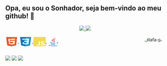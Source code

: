 ## Opa, eu sou o Sonhador, seja bem-vindo ao meu github! 👋
<div align="center">
  <a href="https://github.com/TheSonhador">
  <img height="180em" src="https://github-readme-stats.vercel.app/api?username=TheSonhador&show_icons=true&theme=dark&include_all_commits=true&count_private=true"/>
  <img height="180em" src="https://github-readme-stats.vercel.app/api/top-langs/?username=TheSonhador&layout=compact&langs_count=7&theme=dark"/>
</div>

<div style="display: inline_block"><br>
  <img align="center" alt="Sonhador-HTML" height="30" width="40" src="https://raw.githubusercontent.com/devicons/devicon/master/icons/html5/html5-original.svg">
  <img align="center" alt="Sonhador-CSS" height="30" width="40" src="https://raw.githubusercontent.com/devicons/devicon/master/icons/css3/css3-original.svg">
  <img align="center" alt="Sonhador-Js" height="30" width="40" src="https://raw.githubusercontent.com/devicons/devicon/master/icons/javascript/javascript-plain.svg">
  <img align="center" alt="Sonhador-Java" height="30" width="40" src="https://raw.githubusercontent.com/devicons/devicon/master/icons/java/java-original.svg">
  <img align="right" alt="Rafa-pic" height="150" style="border-radius:50px;" src="https://i.redd.it/o5lw1drpkeg71.jpg">
</div>

  ##
  
<div> 
   <a href="https://discord.com/users/330371901719314442" target="_blank"><img src="https://img.shields.io/badge/Discord-7289DA?style=for-the-badge&logo=discord&logoColor=white" target="_blank"></a> 
  <a href="https://www.instagram.com/pauloandrehxh/" target="_blank"><img src="https://img.shields.io/badge/-Instagram-%23E4405F?style=for-the-badge&logo=instagram&logoColor=white" target="_blank"></a>
  <a href = "mailto:andrepaulo921@gmail.com"><img src="https://img.shields.io/badge/-Gmail-%23333?style=for-the-badge&logo=gmail&logoColor=white" target="_blank"></a> 
</div>
